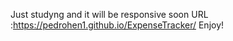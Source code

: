 Just studyng and it will be responsive soon 
URL :https://pedrohen1.github.io/ExpenseTracker/
Enjoy!
